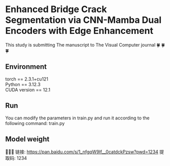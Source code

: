 # Enhanced Bridge Crack Segmentation via CNN-Mamba Dual Encoders with Edge Enhancement
This study is submitting The manuscript to The Visual Computer journal   :four_leaf_clover:	:four_leaf_clover:	:four_leaf_clover:	

## Environment
torch == 2.3.1+cu121  
Python == 3.12.3  
CUDA version == 12.1  

## Run
You can modify the parameters in train.py and run it according to the following command:
train.py

## Model weight
:rocket::rocket::rocket:
链接: https://pan.baidu.com/s/1_nfgqW9lf__0catdckPzsw?pwd=1234 提取码: 1234
